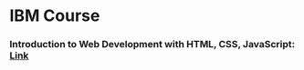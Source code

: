 # IBM Course

### Introduction to Web Development with HTML, CSS, JavaScript: [Link](https://www.coursera.org/learn/introduction-to-web-development-with-html-css-javacript?specialization=ibm-full-stack-cloud-developer)
